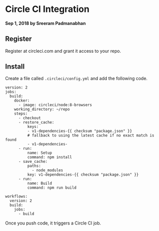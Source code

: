 # Circle CI Integration

#### Sep 1, 2018 by Sreeram Padmanabhan

## Register
Register at circleci.com and grant it access to your repo.

## Install
Create a file called `.circleci/config.yml` and add the following code.

    version: 2
    jobs:
      build:
        docker:
          - image: circleci/node:8-browsers
        working_directory: ~/repo
        steps:
          - checkout
          - restore_cache:
              keys:
              - v1-dependencies-{{ checksum "package.json" }}
              # fallback to using the latest cache if no exact match is found
              - v1-dependencies-
          - run:
              name: Setup
              command: npm install
          - save_cache:
              paths:
                - node_modules
              key: v1-dependencies-{{ checksum "package.json" }}
          - run:
              name: Build
              command: npm run build

    workflows:
      version: 2
      build:
        jobs:
          - build

Once you push code, it triggers a Circle CI job.
